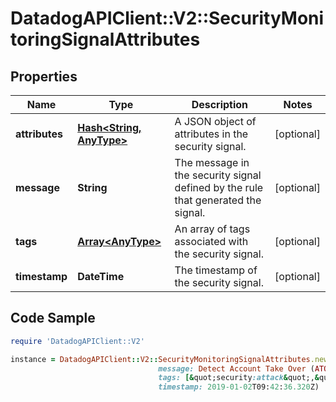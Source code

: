 # DatadogAPIClient::V2::SecurityMonitoringSignalAttributes

## Properties

Name | Type | Description | Notes
------------ | ------------- | ------------- | -------------
**attributes** | [**Hash&lt;String, AnyType&gt;**](AnyType.md) | A JSON object of attributes in the security signal. | [optional] 
**message** | **String** | The message in the security signal defined by the rule that generated the signal. | [optional] 
**tags** | [**Array&lt;AnyType&gt;**](AnyType.md) | An array of tags associated with the security signal. | [optional] 
**timestamp** | **DateTime** | The timestamp of the security signal. | [optional] 

## Code Sample

```ruby
require 'DatadogAPIClient::V2'

instance = DatadogAPIClient::V2::SecurityMonitoringSignalAttributes.new(attributes: {&quot;workflow&quot;:{&quot;first_seen&quot;:&quot;2020-06-23T14:46:01.000Z&quot;,&quot;last_seen&quot;:&quot;2020-06-23T14:46:49.000Z&quot;,&quot;rule&quot;:{&quot;id&quot;:&quot;0f5-e0c-805&quot;,&quot;name&quot;:&quot;Brute Force Attack Grouped By User &quot;,&quot;version&quot;:12}}},
                                 message: Detect Account Take Over (ATO) through brute force attempts,
                                 tags: [&quot;security:attack&quot;,&quot;technique:T1110-brute-force&quot;],
                                 timestamp: 2019-01-02T09:42:36.320Z)
```


